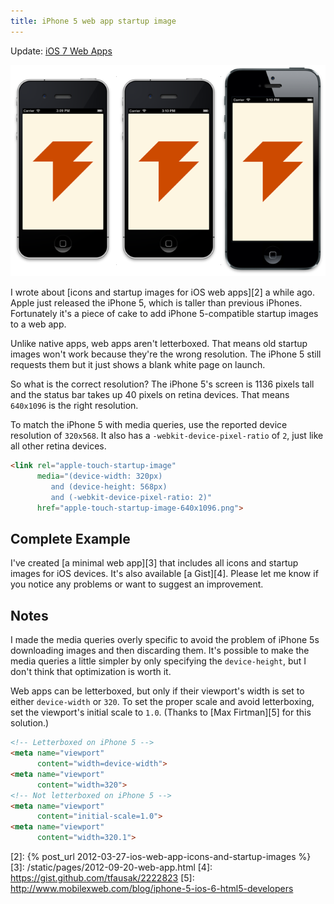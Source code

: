 ```yaml
---
title: iPhone 5 web app startup image
---
```


<aside>Update: <a href="{% post_url 2013-11-01-ios-7-web-apps %}">iOS 7 Web Apps</a></aside>

![iPhone comparison][1]

I wrote about [icons and startup images for iOS web apps][2] a while
ago. Apple just released the iPhone 5, which is taller than previous
iPhones. Fortunately it's a piece of cake to add iPhone 5-compatible
startup images to a web app.

Unlike native apps, web apps aren't letterboxed. That means old
startup images won't work because they're the wrong resolution. The
iPhone 5 still requests them but it just shows a blank white page
on launch.

So what is the correct resolution? The iPhone 5's screen is 1136
pixels tall and the status bar takes up 40 pixels on retina devices.
That means `640x1096` is the right resolution.

To match the iPhone 5 with media queries, use the reported device
resolution of `320x568`. It also has a `-webkit-device-pixel-ratio`
of `2`, just like all other retina devices.

``` html
<link rel="apple-touch-startup-image"
      media="(device-width: 320px)
         and (device-height: 568px)
         and (-webkit-device-pixel-ratio: 2)"
      href="apple-touch-startup-image-640x1096.png">
```

## Complete Example

I've created [a minimal web app][3] that includes all icons and
startup images for iOS devices. It's also available [a Gist][4].
Please let me know if you notice any problems or want to suggest
an improvement.

## Notes

I made the media queries overly specific to avoid the problem of
iPhone 5s downloading images and then discarding them. It's possible
to make the media queries a little simpler by only specifying the
`device-height`, but I don't think that optimization is worth it.

Web apps can be letterboxed, but only if their viewport's width is
set to either `device-width` or `320`. To set the proper scale and
avoid letterboxing, set the viewport's initial scale to `1.0`.
(Thanks to [Max Firtman][5] for this solution.)

``` html
<!-- Letterboxed on iPhone 5 -->
<meta name="viewport"
      content="width=device-width">
<meta name="viewport"
      content="width=320">
<!-- Not letterboxed on iPhone 5 -->
<meta name="viewport"
      content="initial-scale=1.0">
<meta name="viewport"
      content="width=320.1">
```

[1]: /static/images/2012/09/20/iphone-comparison.png
[2]: {% post_url 2012-03-27-ios-web-app-icons-and-startup-images %}
[3]: /static/pages/2012-09-20-web-app.html
[4]: https://gist.github.com/tfausak/2222823
[5]: http://www.mobilexweb.com/blog/iphone-5-ios-6-html5-developers
